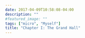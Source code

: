 ```yaml
---
date: 2017-04-09T10:58:08-04:00
description: ""
#featured_image: ""
tags: ["micro", "Myself"]
title: "Chapter I: The Grand Hall"
---
```



